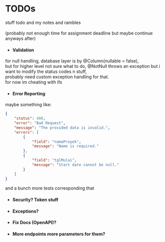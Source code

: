# TODOs
stuff todo and my notes and rambles
\
\
(probably not enough time for assignment deadline but maybe continue anyways after)

- #### Validation
for null handling, database layer is by @Column(nullable = false), \
but for higher level not sure what to do, @NotNull throws an exception but i want to modify the status codes n stuff, \
probably need custom exception handling for that. \
for now im cheating with ifs
- #### Error Reporting
maybe something like:
```json
{
    "status": 400,
    "error": "Bad Request",
    "message": "The provided data is invalid.",
    "errors": [
        {
            "field": "namaProyek",
            "message": "Name is required."
        },
        {
            "field": "tglMulai",
            "message": "Start date cannot be null."
        }
    ]
}
```
and a bunch more tests corresponding that
- #### Security? Token stuff
- #### Exceptions?
- #### Fix Docs (OpenAPI)?
- #### More endpoints more parameters for them?
